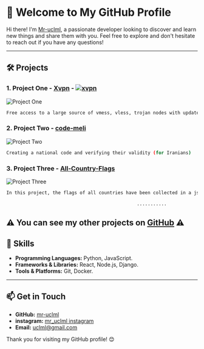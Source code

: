 # 🌟 Welcome to My GitHub Profile
Hi there! I'm [Mr-uclml](https://github.com/mr-uclml), a passionate developer looking to discover and learn new things and share them with you. Feel free to explore and don't hesitate to reach out if you have any questions!

---

## 🛠️ Projects

### 1. Project One - [Xvpn](https://github.com/mr-uclml/xvpn) - [![xvpn](https://img.shields.io/badge/WEB-Go%20to%20the%20website%20now-blue)](https://mr-uclml.github.io/xvpn/)
![Project One](https://img.freepik.com/fotos-premium/banner-de-protocolo-de-rede-privada-virtual-vpn-seguranca-cibernetica-e-tecnologia-de-conexao-de-privacidade-foto-anonima-do-conceito-de-internet_526934-6406.jpg)

```bash
Free access to a large source of vmess, vless, trojan nodes with updates in seconds
```

### 2. Project Two - [code-meli](https://github.com/mr-uclml/code-meli)
![Project Two](https://images.pond5.com/binary-code-black-and-green-footage-142816019_iconl.jpeg)

```bash
Creating a national code and verifying their validity (for Iranians)
```



### 3. Project Three - [All-Country-Flags](https://github.com/mr-uclml/All-Country-Flags)
![Project Three](https://miro.medium.com/v2/resize:fit:1280/0*4KRrKbRbDC9ofFtc.jpg)

```bash
In this project, the flags of all countries have been collected in a json file and are ready for api
```


```bash
                                                ...........
```
##  ⚠️ You can see my other projects on [GitHub](https://github.com/mr-uclml/) ⚠️


## 🚀 Skills

- **Programming Languages:** Python, JavaScript.
- **Frameworks & Libraries:** React, Node.js, Django.
- **Tools & Platforms:** Git, Docker.

---

## 📫 Get in Touch

- **GitHub:** [mr-uclml](https://github.com/mr-uclml)
- **instagram:** [mr_uclml instagram](https://instagram.com/mr_uclml)
- **Email:** [uclml@gmail.com](mailto:uclml@gmail.com)

Thank you for visiting my GitHub profile! 😊
